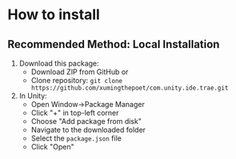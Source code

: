 # How to install

## Recommended Method: Local Installation
1. Download this package:
   - Download ZIP from GitHub or
   - Clone repository: `git clone https://github.com/xumingthepoet/com.unity.ide.trae.git`
2. In Unity:
   - Open Window->Package Manager
   - Click "+" in top-left corner
   - Choose "Add package from disk"
   - Navigate to the downloaded folder
   - Select the `package.json` file
   - Click "Open"